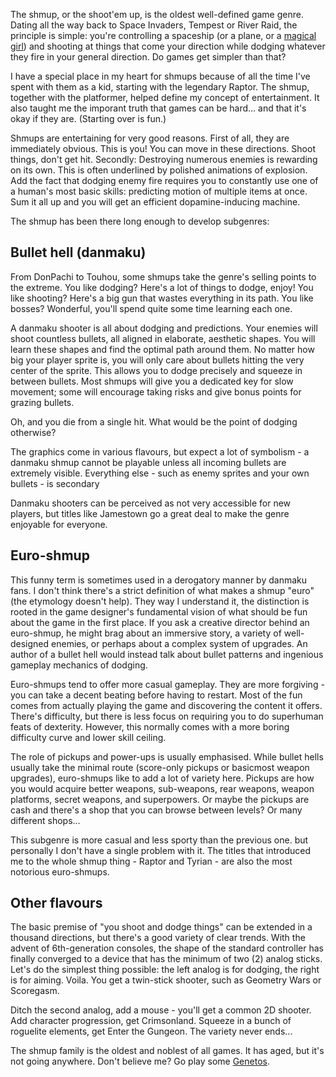 <!--
.. title: The games I play, part 3: Shmup
.. slug: the-games-i-play-shmup
.. date: 2017-05-12 18:45:00 UTC
.. tags:
.. category: gaming
.. link:
.. description:
.. type: text
-->

The shmup, or the shoot'em up, is the oldest well-defined game genre. Dating all the way back to Space Invaders, Tempest or River Raid, the principle is simple: you're controlling a spaceship (or a plane, or a [magical girl][mg]) and shooting at things that come your direction while dodging whatever they fire in your general direction. Do games get simpler than that?

I have a special place in my heart for shmups because of all the time I've spent with them as a kid, starting with the legendary Raptor. The shmup, together with the platformer, helped define my concept of entertainment. It also taught me the imporant truth that games can be hard... and that it's okay if they are. (Starting over is fun.)

<!--more-->

Shmups are entertaining for very good reasons. First of all, they are immediately obvious. This is you! You can move in these directions. Shoot things, don't get hit. Secondly: Destroying numerous enemies is rewarding on its own. This is often underlined by polished animations of explosion. Add the fact that dodging enemy fire requires you to constantly use one of a human's most basic skills: predicting motion of multiple items at once. Sum it all up and you will get an efficient dopamine-inducing machine.

The shmup has been there long enough to develop subgenres:

## Bullet hell (danmaku)

From DonPachi to Touhou, some shmups take the genre's selling points to the extreme. You like dodging? Here's a lot of things to dodge, enjoy! You like shooting? Here's a big gun that wastes everything in its path. You like bosses? Wonderful, you'll spend quite some time learning each one.

A danmaku shooter is all about dodging and predictions. Your enemies will shoot countless bullets, all aligned in elaborate, aesthetic shapes. You will learn these shapes and find the optimal path around them. No matter how big your player sprite is, you will only care about bullets hitting the very center of the sprite. This allows you to dodge precisely and squeeze in between bullets. Most shmups will give you a dedicated key for slow movement; some will encourage taking risks and give bonus points for grazing bullets.

Oh, and you die from a single hit. What would be the point of dodging otherwise?

The graphics come in various flavours, but expect a lot of symbolism - a danmaku shmup cannot be playable unless all incoming bullets are extremely visible. Everything else - such as enemy sprites and your own bullets - is secondary

Danmaku shooters can be perceived as not very accessible for new players, but titles like Jamestown go a great deal to make the genre enjoyable for everyone.

## Euro-shmup

This funny term is sometimes used in a derogatory manner by danmaku fans. I don't think there's a strict definition of what makes a shmup "euro" (the etymology doesn't help). They way I understand it, the distinction is rooted in the game designer's fundamental vision of what should be fun about the game in the first place. If you ask a creative director behind an euro-shmup, he might brag about an immersive story, a variety of well-designed enemies, or perhaps about a complex system of upgrades. An author of a bullet hell would instead talk about bullet patterns and ingenious gameplay mechanics of dodging.

Euro-shmups tend to offer more casual gameplay. They are more forgiving - you can take a decent beating before having to restart. Most of the fun comes from actually playing the game and discovering the content it offers. There's difficulty, but there is less focus on requiring you to do superhuman feats of dexterity. However, this normally comes with a more boring difficulty curve and lower skill ceiling.

The role of pickups and power-ups is usually emphasised. While bullet hells usually take the minimal route (score-only pickups or basicmost weapon upgrades), euro-shmups like to add a lot of variety here. Pickups are how you would acquire better weapons, sub-weapons, rear weapons, weapon platforms, secret weapons, and superpowers. Or maybe the pickups are cash and there's a shop that you can browse between levels? Or many different shops...

This subgenre is more casual and less sporty than the previous one. but personally I don't have a single problem with it. The titles that introduced me to the whole shmup thing - Raptor and Tyrian - are also the most notorious euro-shmups.


## Other flavours

The basic premise of "you shoot and dodge things" can be extended in a thousand directions, but there's a good variety of clear trends. With the advent of 6th-generation consoles, the shape of the standard controller has finally converged to a device that has the minimum of two (2) analog sticks. Let's do the simplest thing possible: the left analog is for dodging, the right is for aiming. Voila. You get a twin-stick shooter, such as Geometry Wars or Scoregasm.

Ditch the second analog, add a mouse - you'll get a common 2D shooter. Add character progression, get Crimsonland. Squeeze in a bunch of roguelite elements, get Enter the Gungeon. The variety never ends...

The shmup family is the oldest and noblest of all games. It has aged, but it's not going anywhere. Don't believe me? Go play some [Genetos][genetos].


[mg]: https://en.wikipedia.org/wiki/Magical_girl
[wf]: https://jayisgames.com/review/warning-forever.php
[genetos]: http://www.tatsuya-koyama.com/software/wg002_genetos_eng.html

